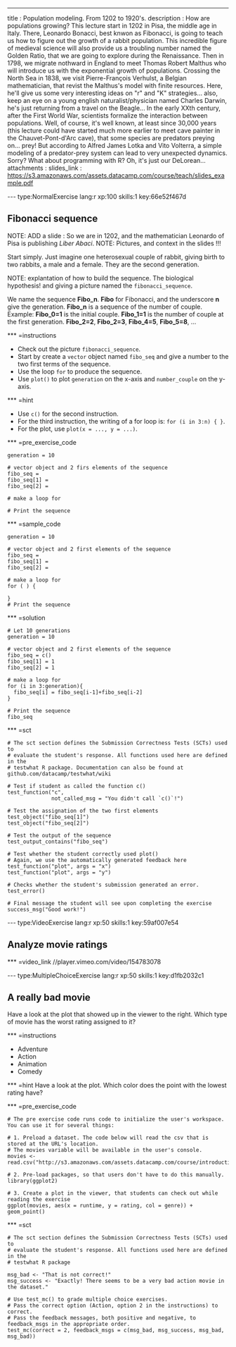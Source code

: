 ---
title       : Population modeling. From 1202 to 1920's.
description : How are populations growing? This lecture start in 1202 in Pisa, the middle age in Italy. There, Leonardo Bonacci, best knwon as Fibonacci, is going to teach us how to figure out the growth of a rabbit population. This incredible figure of medieval science will also provide us a troubling number named the Golden Ratio, that we are going to explore during the Renaissance. Then in 1798, we migrate nothward in England to meet Thomas Robert Malthus who will introduce us with the exponential growth of populations. Crossing the North Sea in 1838, we visit Pierre-François Verhulst, a Belgian mathematician, that revist the Malthus's model with finite resources. Here, he'll give us some very interesting ideas on "r" and "K" strategies... also, keep an eye on a young english naturalist/physician named Charles Darwin, he's just returning from a travel on the Beagle... In the early XXth century, after the First World War, scientists formalize the interaction between populations. Well, of course, it's well known, at least since 30,000 years (this lecture could have started much more earlier to meet cave painter in the Chauvet-Pont-d'Arc cave), that some species are predators preying on... prey! But according to Alfred James Lotka and Vito Volterra, a simple modeling of a predator-prey system can lead to very unexpected dynamics. Sorry? What about programming with R? Oh, it's just our DeLorean...
attachments :
  slides_link : https://s3.amazonaws.com/assets.datacamp.com/course/teach/slides_example.pdf

--- type:NormalExercise lang:r xp:100 skills:1 key:66e52f467d
## Fibonacci sequence

NOTE: ADD a slide : So we are in 1202, and the mathematician Leonardo of Pisa is publishing *Liber Abaci*.
NOTE: Pictures, and context in the slides !!!

Start simply. Just imagine one heterosexual couple of rabbit, giving birth to two rabbits, a male and a female. They are the second generation.

NOTE: explantation of how to build the sequence. The biological hypothesis! and giving a picture named the `fibonacci_sequence`.

We name the sequence **Fibo_n**. **Fibo** for Fibonacci, and the underscore **n** give the generation. **Fibo_n** is a sequence of the number of couple.
Example: **Fibo_0=1** is the initial couple. **Fibo_1=1** is the number of couple at the first generation. **Fibo_2=2**, **Fibo_2=3**, **Fibo_4=5**, **Fibo_5=8**, ...

*** =instructions
- Check out the picture `fibonacci_sequence`.
- Start by create a `vector` object named `fibo_seq` and give a number to the two first terms of the sequence.
- Use the loop `for` to produce the sequence.
- Use `plot()` to  plot `generation` on the x-axis and `number_couple` on the y-axis.

*** =hint
- Use `c()` for the second instruction.
- For the third instruction, the writing of a for loop is: `for (i in 3:n) { }`.
- For the plot, use `plot(x = ..., y = ...)`.

*** =pre_exercise_code
```{r}
generation = 10

# vector object and 2 firs elements of the sequence
fibo_seq = 
fibo_seq[1] = 
fibo_seq[2] = 

# make a loop for

# Print the sequence

```

*** =sample_code
```{r}
generation = 10

# vector object and 2 first elements of the sequence
fibo_seq = 
fibo_seq[1] = 
fibo_seq[2] = 

# make a loop for
for ( ) { 

}
# Print the sequence

```

*** =solution
```{r}
# Let 10 generations
generation = 10

# vector object and 2 first elements of the sequence
fibo_seq = c()
fibo_seq[1] = 1
fibo_seq[2] = 1

# make a loop for
for (i in 3:generation){
  fibo_seq[i] = fibo_seq[i-1]+fibo_seq[i-2]
}

# Print the sequence
fibo_seq
```

*** =sct
```{r}
# The sct section defines the Submission Correctness Tests (SCTs) used to
# evaluate the student's response. All functions used here are defined in the 
# testwhat R package. Documentation can also be found at github.com/datacamp/testwhat/wiki

# Test if student as called the function c()
test_function("c",
              not_called_msg = "You didn't call `c()`!")

# Test the assignation of the two first elements
test_object("fibo_seq[1]")
test_object("fibo_seq[2]")

# Test the output of the sequence
test_output_contains("fibo_seq")

# Test whether the student correctly used plot()
# Again, we use the automatically generated feedback here
test_function("plot", args = "x")
test_function("plot", args = "y")

# Checks whether the student's submission generated an error.
test_error()  

# Final message the student will see upon completing the exercise
success_msg("Good work!")
```

--- type:VideoExercise lang:r xp:50 skills:1 key:59af007e54
## Analyze movie ratings

*** =video_link
//player.vimeo.com/video/154783078

--- type:MultipleChoiceExercise lang:r xp:50 skills:1 key:d1fb2032c1
## A really bad movie

Have a look at the plot that showed up in the viewer to the right. Which type of movie has the worst rating assigned to it?

*** =instructions
- Adventure
- Action
- Animation
- Comedy

*** =hint
Have a look at the plot. Which color does the point with the lowest rating have?

*** =pre_exercise_code
```{r}
# The pre exercise code runs code to initialize the user's workspace. You can use it for several things:

# 1. Preload a dataset. The code below will read the csv that is stored at the URL's location.
# The movies variable will be available in the user's console.
movies <- read.csv("http://s3.amazonaws.com/assets.datacamp.com/course/introduction_to_r/movies.csv")

# 2. Pre-load packages, so that users don't have to do this manually.
library(ggplot2)

# 3. Create a plot in the viewer, that students can check out while reading the exercise
ggplot(movies, aes(x = runtime, y = rating, col = genre)) + geom_point()
```

*** =sct
```{r}
# The sct section defines the Submission Correctness Tests (SCTs) used to
# evaluate the student's response. All functions used here are defined in the 
# testwhat R package

msg_bad <- "That is not correct!"
msg_success <- "Exactly! There seems to be a very bad action movie in the dataset."

# Use test_mc() to grade multiple choice exercises. 
# Pass the correct option (Action, option 2 in the instructions) to correct.
# Pass the feedback messages, both positive and negative, to feedback_msgs in the appropriate order.
test_mc(correct = 2, feedback_msgs = c(msg_bad, msg_success, msg_bad, msg_bad)) 
```
